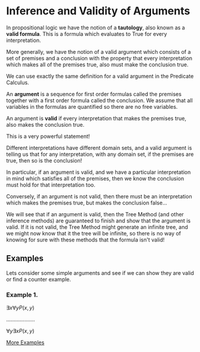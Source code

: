 # Inference and Validity of Arguments

In propositional logic we have the notion of a **tautology**, also known as a **valid formula**.
This is a formula which evaluates to True for every interpretation. 

More generally, we have the
notion of a valid argument which consists of a set of premises and a conclusion with the property
that every interpretation which makes all of the premises true, also must make the conclusion true.

We can use exactly the same definition for a valid argument in the Predicate Calculus.

An **argument** is a sequence for first order formulas called the premises together with a first
order formula called the conclusion. We assume that all variables in the formulas are quantified
so there are no free variables.

An argument is **valid** if every interpretation that makes the premises true, also makes the conclusion true.

This is a very powerful statement!

Different interpretations have different domain sets, and a valid argument is telling us that for any interpretation,
with any domain set, if the premises are true, then so is the conclusion!

In particular, if an argument is valid, and we have a particular interpretation in mind which satisfies all of the premises,
then we know the conclusion must hold for that interpretation too.

Conversely, if an argument is not valid, then there must be an interpretation which makes the premises true, 
but makes the conclusion false...  

We will see that if an argument is valid, then the Tree Method (and other inference methods) are guaranteed to finish
and show that the argument is valid.  If it is not valid, the Tree Method might generate an infinite tree, and we might
now know that it the tree will be infinite, so there is no way of knowing for sure with these methods that the formula isn't valid!

## Examples
Lets consider some simple arguments and see if we can show they are valid or find a counter example.

### Example 1.
$\exists x \forall y P(x,y)$

...................

$\forall y \exists x P(x,y)$


[More Examples](https://users.cecs.anu.edu.au/~jks/LogicNotes/exercises3.html)



